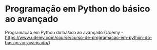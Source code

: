 # Programação em Python do básico ao avançado
Programação em Python do básico ao avançado (Udemy - https://www.udemy.com/course/curso-de-programacao-em-python-do-basico-ao-avancado/)
